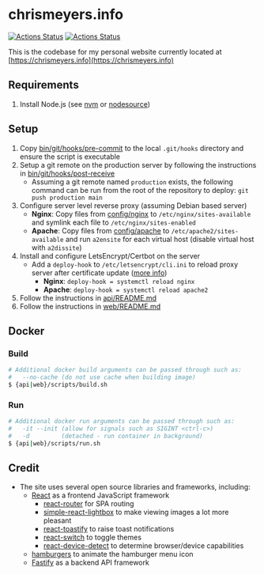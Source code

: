 # chrismeyers.info
[![Actions Status](https://github.com/chrismeyers/chrismeyers.info/workflows/API/badge.svg)](https://github.com/chrismeyers/chrismeyers.info/actions?query=workflow%3AAPI) [![Actions Status](https://github.com/chrismeyers/chrismeyers.info/workflows/Web/badge.svg)](https://github.com/chrismeyers/chrismeyers.info/actions?query=workflow%3AWeb)

This is the codebase for my personal website currently located at [https://chrismeyers.info](https://chrismeyers.info)

## Requirements
1. Install Node.js (see [nvm](https://github.com/nvm-sh/nvm) or [nodesource](https://github.com/nodesource/distributions))

## Setup
1. Copy [bin/git/hooks/pre-commit](bin/git/hooks/pre-commit) to the local `.git/hooks` directory and ensure the script is executable
1. Setup a git remote on the production server by following the instructions in [bin/git/hooks/post-receive](bin/git/hooks/post-receive)
    - Assuming a git remote named `production` exists, the following command can be run from the root of the repository to deploy: `git push production main`
1. Configure server level reverse proxy (assuming Debian based server)
    - **Nginx**: Copy files from [config/nginx](config/nginx) to `/etc/nginx/sites-available` and symlink each file to `/etc/nginx/sites-enabled`
    - **Apache**: Copy files from [config/apache](config/apache) to `/etc/apache2/sites-available` and run `a2ensite` for each virtual host (disable virtual host with `a2dissite`)
1. Install and configure LetsEncrypt/Certbot on the server
    + Add a `deploy-hook` to `/etc/letsencrypt/cli.ini` to reload proxy server after certificate update ([more info](https://blog.arnonerba.com/2019/01/lets-encrypt-how-to-automatically-restart-nginx-with-certbot))
        - **Nginx**: `deploy-hook = systemctl reload nginx`
        - **Apache**: `deploy-hook = systemctl reload apache2`
1. Follow the instructions in [api/README.md](api/README.md)
1. Follow the instructions in [web/README.md](web/README.md)

## Docker
### Build
```sh
# Additional docker build arguments can be passed through such as:
#   --no-cache (do not use cache when building image)
$ {api|web}/scripts/build.sh
```

### Run
```sh
# Additional docker run arguments can be passed through such as:
#   -it --init (allow for signals such as SIGINT <ctrl-c>)
#   -d         (detached - run container in background)
$ {api|web}/scripts/run.sh
```

## Credit
+ The site uses several open source libraries and frameworks, including:
  + [React](https://reactjs.org) as a frontend JavaScript framework
    - [react-router](https://reactrouter.com) for SPA routing
    - [simple-react-lightbox](https://simple-react-lightbox.dev) to make viewing images a lot more pleasant
    - [react-toastify](https://fkhadra.github.io/react-toastify/introduction) to raise toast notifications
    - [react-switch](https://github.com/markusenglund/react-switch) to toggle themes
    - [react-device-detect](https://github.com/duskload/react-device-detect) to determine browser/device capabilities
  - [hamburgers](https://jonsuh.com/hamburgers/) to animate the hamburger menu icon
  - [Fastify](https://www.fastify.io/) as a backend API framework
